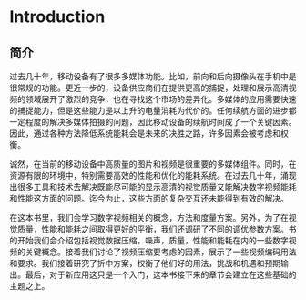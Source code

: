 # Introduction
## 简介
过去几十年，移动设备有了很多多媒体功能。比如，前向和后向摄像头在手机中是很常规的功能。更近一步的，设备供应商们在提供更高的捕捉，处理和展示高清视频的领域展开了激烈的竞争，也在寻找这个市场的差异化。多媒体的应用需要快速的捕捉能力，但是这些能力是以上升的电量消耗为代价的。任何续航方面的进步都一定程度的解决多媒体拍摄的问题，因此移动设备的续航时间成了一个关键因素。因此，通过各种方法降低系统能耗会是未来的决胜之路，许多因素会被考虑和权衡。

诚然，在当前的移动设备中高质量的图片和视频是很重要的多媒体组件。同时，在资源有限的环境中，特别需要高效的性能和优化的能耗系统。在过去几十年，涌现出很多工具和技术去解决既能尽可能的显示高清的视觉质量又能解决数字视频能耗和性能这方面的问题。迄今为止，这些方面的复杂交互还未能得到有效的解决。

在这本书里，我们会学习数字视频相关的概念，方法和度量方案。另外，为了在视觉质量，性能和能耗之间取得更好的平衡，我们还调研了不同的调优参数方案。书的开始我们会介绍包括视觉数据压缩，噪声，质量，性能和能耗在内的一些数字视频的关键概念。接着我们讨论了视频压缩要考虑的因素，展示了一些视频编码用法和要求。我们接着研究了折中方案，权衡了他们好的用法，挑战和机遇和预期输出。最后，对于新应用这只是一个入门，这本书接下来的章节会建立在这些基础的主题之上。
